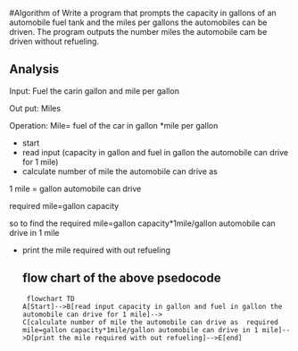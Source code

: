 #Algorithm of
Write a program that prompts the capacity in gallons of an automobile fuel tank and the miles per gallons
the automobiles can be driven. The program outputs the number miles the automobile cam be driven
without refueling.

## Analysis

Input: Fuel the carin gallon and mile per gallon

Out put: Miles

Operation: Mile= fuel of the car in gallon *mile per gallon


* start
* read input (capacity in gallon and fuel in gallon the automobile can drive for 1 mile)
* calculate number of mile the automobile can drive as
  
 1 mile = gallon automobile can drive
  
  required mile=gallon capacity
  
  so to find the required mile=gallon capacity*1mile/gallon automobile can drive in 1 mile
  * print the mile required with out refueling

    ## flow chart of the above psedocode
    ```mermaid
     flowchart TD
    A[Start]-->B[read input capacity in gallon and fuel in gallon the automobile can drive for 1 mile]-->
    C[calculate number of mile the automobile can drive as  required mile=gallon capacity*1mile/gallon automobile can drive in 1 mile]-->D[print the mile required with out refueling]-->E[end]
  
